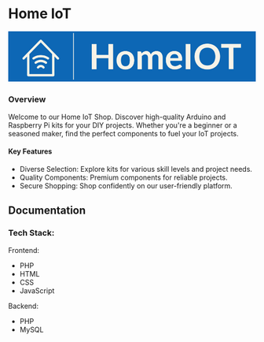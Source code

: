 # Home IoT

![Logo](./HomeIOT-logos/HomeIOT-logos-cropped.jpeg)

### Overview

Welcome to our Home IoT Shop. Discover high-quality Arduino and Raspberry Pi kits for your DIY projects. Whether you're a beginner or a seasoned maker, find the perfect components to fuel your IoT projects.

#### Key Features

- Diverse Selection: Explore kits for various skill levels and project needs.
- Quality Components: Premium components for reliable projects.
- Secure Shopping: Shop confidently on our user-friendly platform.

## Documentation

### Tech Stack:

Frontend:

- PHP
- HTML
- CSS
- JavaScript

Backend:

- PHP
- MySQL
